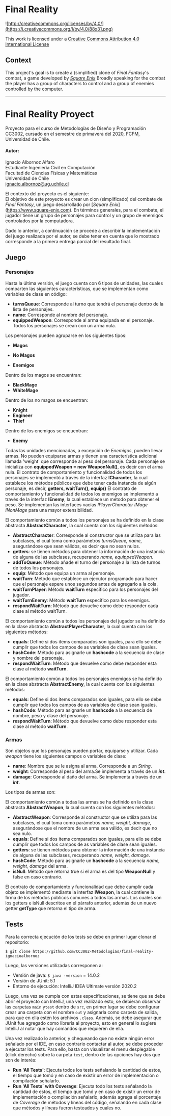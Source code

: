 Final Reality
=============

![http://creativecommons.org/licenses/by/4.0/](https://i.creativecommons.org/l/by/4.0/88x31.png)

This work is licensed under a 
[Creative Commons Attribution 4.0 International License](http://creativecommons.org/licenses/by/4.0/)

Context
-------

This project's goal is to create a (simplified) clone of _Final Fantasy_'s combat, a game developed
by [_Square Enix_](https://www.square-enix.com)
Broadly speaking for the combat the player has a group of characters to control and a group of 
enemies controlled by the computer.

---
# Final Reality Proyect
Proyecto para el curso de Metodologías de Diseño y Programación CC3002, cursado en el semestre de primavera del 2020, FCFM, Universidad de Chile. <br>
#### Autor: <br>
Ignacio Albornoz Alfaro <br>
Estudiante Ingeniería Civil en Computación <br>
Facultad de Ciencias Físicas y Matemáticas <br>
Universidad de Chile <br>
ignacio.albornoz@ug.uchile.cl<br>

El contexto del proyecto es el siguiente: <br>
El objetivo de este proyecto es crear un clon (simplificado) del combate de _Final Fantasy_, un juego desarrollado por [_Square Enix_] (https://www.square-enix.com). En términos generales, para el combate, el jugador tiene un grupo de personajes para control y un grupo de enemigos controlados por la computadora.

Dado lo anterior, a continuación se procede a describir la implementación del juego realizada por el autor, se debe tener en cuenta que lo mostrado corresponde a la primera entrega parcial del resultado final.

## Juego
### Personajes
Hasta la última versión, el juego cuenta con 6 tipos de unidades, las cuales comparten las siguientes características, que se implementan como variables de clase en código:
- **turnsQueue**: Corresponde al turno que tendrá el personaje dentro de la lista de personajes.
- **name**: Corresponde al nombre del personaje.
- **equippedWeapon**: Corresponde al arma equipada en el personaje. Todos los personajes se crean con un arma nula.

Los personajes pueden agruparse en los siguientes tipos:

- **Magos**

- **No Magos**

- **Enemigos** 

Dentro de los magos se encuentran:

- **BlackMage**
- **WhiteMage**

Dentro de los no magos se encuentran:

- **Knight**
- **Engineer**
- **Thief**

Dentro de los enemigos se encuentran:

- **Enemy**


Todas las unidades mencionadas, a excepción de *Enemigos*, pueden llevar armas. No pueden equiparse armas y tienen una característica adicional llamada 'weight' que corresponde al peso del personaje.
Cada personaje se inicializa con **equippedWeapon = new WeaponNull()**, es decir con el arma nula.
El contrato de comportamiento y funcionalidad de todos los personajes se implementó a través de la interfaz **ICharacter**, la cual establece los métodos públicos que debe tener cada instancia de algún personaje, es decir, **getters, waitTurn(), equip()**
El contrato de comportamiento y funcionalidad de todos los enemigos se implementó a través de la interfaz **IEnemy**, la cual establece un método para obtener el peso.
Se implementan las interfaces vacías *IPlayerCharacter* *IMage* *INonMage* para una mayor extensibilidad.


El comportamiento común a todos los personajes se ha definido en la clase abstracta **AbstractCharacter**, la cual cuenta con los siguientes métodos:
- **AbstractCharacter**: Corresponde al constructor que se utiliza para las subclases, el cual toma como parámetros *turnsQueue, name*, asegurándose que sean válidos, es decir que no sean nulos.
- **getters**: se tienen métodos para obtener la información de una instancia de alguna de las subclases, recuperando *name, equippedWeapon*.
- **addToQueue**: Método añade el turno del personaje a la lista de turnos de todos los personajes.
- **equip**: Método que equipa un arma al personaje.
- **waitTurn**: Método que establece un ejecutor programado para hacer que el personaje espere unos segundos antes de agregarlo a la cola.
- **waitTurnPlayer**: Método **waitTurn** específico para los personajes del jugador.
- **waitTurnEnemy**: Método **waitTurn** específico para los enemigos.
- **respondWaitTurn**: Método que devuelve como debe responder cada clase al método waitTurn.

El comportamiento común a todos los personajes del jugador se ha definido en la clase abstracta **AbstractPlayerCharacter**, la cual cuenta con los siguientes métodos:
- **equals**: Define si dos items comparados son iguales, para ello se debe cumplir que todos los campos de as variables de clase sean iguales.
- **hashCode**: Método para asignarle un **hashcode** a la secuencia de clase y nombre del personaje.
- **respondWaitTurn**: Método que devuelve como debe responder esta clase al método **waitTurn**.

El comportamiento común a todos los personajes enemigos se ha definido en la clase abstracta **AbstractEnemy**, la cual cuenta con los siguientes métodos:
- **equals**: Define si dos items comparados son iguales, para ello se debe cumplir que todos los campos de as variables de clase sean iguales.
- **hashCode**: Método para asignarle un **hashcode** a la secuencia de nombre, peso y clase del personaje.
- **respondWaitTurn**: Método que devuelve como debe responder esta clase al método **waitTurn**.

### Armas
Son objetos que los personajes pueden portar, equiparse y utilizar. Cada *weapon* tiene los siguientes campos o variables de clase:
- **name**: Nombre que se le asigna al arma. Corresponde a un *String*.
- **weight**: Corresponde al peso del arma.Se implementa a través de un ***int***.
- **damage**: Corresponde al daño del arma. Se implementa a través de un ***int***.

Los tipos de armas son:

El comportamiento común a todas las armas se ha definido en la clase abstracta **AbstractWeapon**, la cual cuenta con los siguientes métodos:
- **AbstractWeapon**: Corresponde al constructor que se utiliza para las subclases, el cual toma como parámetros *name, weight, damage*, asegurándose que el nombre de un arma sea válido, es decir que no sea nulo.
- **equals**: Define si dos items comparados son iguales, para ello se debe cumplir que todos los campos de as variables de clase sean iguales.
- **getters**: se tienen métodos para obtener la información de una instancia de alguna de las subclases, recuperando *name, weight, damage*.
- **hashCode**: Método para asignarle un **hashcode** a la secuencia *name, weight, damage* del arma.
- **isNull**: Método que retorna true si el arma es del tipo **WeaponNull** y false en caso contrario.

El contrato de comportamiento y funcionalidad que debe cumplir cada objeto se implementó mediante la interfaz **IWeapon**, la cual contiene la firma de los métodos públicos comunes a todos las armas. Los cuales son los getters e isNull descritos en el párrafo anterior, además de un nuevo getter **getType** que retorna el tipo de arma.
## Tests

Para la correcta ejecución de los tests se debe en primer lugar clonar el repositorio:

`$ git clone https://github.com/CC3002-Metodologias/final-reality-ignacioalbornoz`

Luego, las versiones utilizadas corresponen a:
- Versión de java: `$ java -version` = 14.0.2
- Versión de JUnit: 5.1
- Entorno de ejecución: IntelliJ IDEA Ultimate versión 2020.2 

Luego, una vez se cumpla con estas especificaciones, se tiene que se debe abrir el proyecto con IntelliJ, una vez realizado esto, se debieran observar las carpetas `main` y`test` dentro de `src`, en primer lugar se debe configurar crear una carpeta con el nombre `out` y asignarla como carpeta de salida, para que en ella estén los archivos `.class`. Además, se debe asegurar que JUnit fue agregado como librería al proyecto, esto en general lo sugiere IntelliJ al notar que hay comandos que requieren de ella.

Una vez realizado lo anterior, y chequeando que no existe ningún error señalado por el IDE, en caso contrario contactar al autor, se debe proceder a ejecutar los tests. Para ello, basta con visualizar el menu desplegable (click derecho) sobre la carpeta `test`, dentro de las opciones hay dos que son de interés:
- **Run 'All Tests'**: Ejecuta todos los tests señalando la cantidad de estos, el tiempo que tomó y en caso de existir un error de implementación o compilación señalarlo.
- **Run 'All Tests´ with Coverage**: Ejecuta todo los tests señalando la cantidad de estos, el tiempo que tomó y en caso de existir un error de implementación o compilación señalarlo, además agrega el porcentaje de *Coverage* de métodos y líneas del código, señalando en cada clase que métodos y líneas fueron testeados y cuales no.

